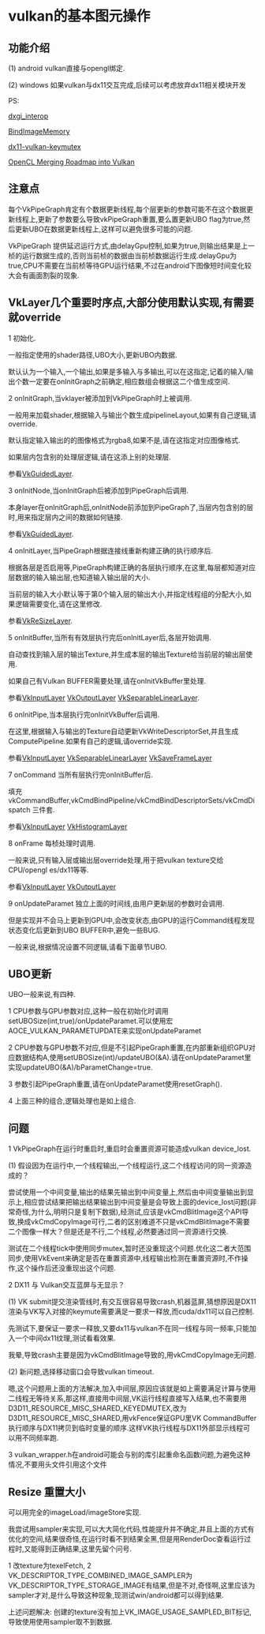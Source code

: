 # vulkan的基本图元操作

## 功能介绍

(1) android vulkan直接与opengl绑定.

(2) windows 如果vulkan与dx11交互完成,后续可以考虑放弃dx11相关模块开发

PS:

[dxgi_interop](https://github.com/krOoze/Hello_Triangle/blob/dxgi_interop/src/WSI/DxgiWsi.h)

[BindImageMemory](https://github.com/roman380/VulkanSdkDemos/blob/d3d11-image-interop/BindImageMemory2/BindImageMemory2.cpp#L154)

[dx11-vulkan-keymutex](https://github.com/KhronosGroup/VK-GL-CTS/blob/master/external/vulkancts/modules/vulkan/synchronization/vktSynchronizationWin32KeyedMutexTests.cpp)

[OpenCL Merging Roadmap into Vulkan](https://pcper.com/2017/05/follow-up-neil-trevett-and-tom-olson-from-khronos-group-discuss-opencl-and-vulkan-roadmap/)

## 注意点

每个VkPipeGraph肯定有个数据更新线程,每个层更新的参数可能不在这个数据更新线程上,更新了参数要么导致vkPipeGraph重置,要么置更新UBO flag为true,然后更新UBO在数据更新线程上,这样可以避免很多可能的问题.

VkPipeGraph 提供延迟运行方式,由delayGpu控制,如果为true,则输出结果是上一桢的运行数据生成的,否则当前桢的数据由当前桢数据运行生成.delayGpu为true,CPU不需要在当前桢等待GPU运行结果,不过在android下图像短时间变化较大会有画面割裂的现象.

## VkLayer几个重要时序点,大部分使用默认实现,有需要就override

1 初始化.

一般指定使用的shader路径,UBO大小,更新UBO内数据.

默认认为一个输入,一个输出,如果是多输入与多输出,可以在这指定,记着的输入/输出个数一定要在onInitGraph之前确定,相应数组会根据这二个值生成空间.

2 onInitGraph,当vklayer被添加到VkPipeGraph时上被调用.

一般用来加载shader,根据输入与输出个数生成pipelineLayout,如果有自己逻辑,请override.

默认指定输入输出的的图像格式为rgba8,如果不是,请在这指定对应图像格式.

如果层内包含别的处理层逻辑,请在这添上别的处理层.

参看[VkGuidedLayer](../aoce_vulkan_extra/layer/VkGuidedLayer.cpp).

3 onInitNode,当onInitGraph后被添加到PipeGraph后调用.

本身layer在onInitGraph后,onInitNode前添加到PipeGraph了,当层内包含别的层时,用来指定层内之间的数据如何链接.

参看[VkGuidedLayer](../aoce_vulkan_extra/layer/VkGuidedLayer.cpp).

4 onInitLayer,当PipeGraph根据连接线重新构建正确的执行顺序后.

根据各层是否启用等,PipeGraph构建正确的各层执行顺序,在这里,每层都知道对应层数据的输入输出层,也知道输入输出层的大小.

当前层的输入大小默认等于第0个输入层的输出大小,并指定线程组的分配大小,如果逻辑需要变化,请在这里修改.

参看[VkReSizeLayer](layer/VkResizeLayer.cpp).

5 onInitBuffer,当所有有效层执行完后onInitLayer后,各层开始调用.

自动查找到输入层的输出Texture,并生成本层的输出Texture给当前层的输出层使用.

如果自己有Vulkan BUFFER需要处理,请在onInitVkBuffer里处理.

参看[VkInputLayer](layer/VkInputLayer.cpp) [VkOutputLayer](layer/VkOutputLayer.cpp) [VkSeparableLinearLayer](../aoce_vulkan_extra/layer/VkSeparableLinearLayer.cpp).

6 onInitPipe,当本层执行完onInitVkBuffer后调用.

在这里,根据输入与输出的Texture自动更新VkWriteDescriptorSet,并且生成ComputePipeline.如果有自己的逻辑,请override实现.

参看[VkInputLayer](layer/VkInputLayer.cpp) [VkSeparableLinearLayer](../aoce_vulkan_extra/layer/VkSeparableLinearLayer.cpp) [VkSaveFrameLayer](../aoce_vulkan_extra/layer/VkLowPassLayer.hpp)

7 onCommand 当所有层执行完onInitBuffer后.

填充vkCommandBuffer,vkCmdBindPipeline/vkCmdBindDescriptorSets/vkCmdDispatch 三件套.

参看[VkInputLayer](layer/VkInputLayer.cpp) [VkHistogramLayer](../aoce_vulkan_extra/layer/VkHistogramLayer.cpp)

8 onFrame 每桢处理时调用.

一般来说,只有输入层或输出层override处理,用于把vulkan texture交给CPU/opengl es/dx11等等.

参看[VkInputLayer](layer/VkInputLayer.cpp) [VkOutputLayer](layer/VkOutputLayer.cpp)

9 onUpdateParamet 独立上面的时间线,由用户更新层的参数时会调用.

但是实现并不会马上更新到GPU中,会改变状态,由GPU的运行Command线程发现状态变化后更新到UBO BUFFER中,避免一些BUG.

一般来说,根据情况设置不同逻辑,请看下面章节UBO.

## UBO更新

UBO一般来说,有四种.

1 CPU参数与GPU参数对应,这种一般在初始化时调用setUBOSize(int,true)/onUpdateParamet.可以使用宏AOCE_VULKAN_PARAMETUPDATE来实现onUpdateParamet

2 CPU参数与GPU参数不对应,但是不引起PipeGraph重置,在内部重新组织GPU对应数据结构A,使用setUBOSize(int)/updateUBO(&A).请在onUpdateParamet里实现updateUBO(&A)/bParametChange=true.

3 参数引起PipeGraph重置,请在onUpdateParamet使用resetGraph().

4 上面三种的组合,逻辑处理也是如上组合.

## 问题

1 VkPipeGraph在运行时重启时,重启时会重置资源可能造成vulkan device_lost.

(1) 假设因为在运行中,一个线程输出,一个线程运行,这二个线程访问的同一资源造成的？

尝试使用一个中间变量,输出的结果先输出到中间变量上,然后由中间变量输出到显示上,相应尝试结果把输出结果输出到中间变量是会导致上面的device_lost问题(非常奇怪,为什么,明明只是复制下数据),经测试,应该是vkCmdBlitImage这个API导致,换成vkCmdCopyImage可行,二者的区别难道不只是vkCmdBlitImage不需要二个图像一样大？但是还是不行,二个线程,必然要通过同一资源进行交换.

测试在二个线程tick中使用同步mutex,暂时还没重现这个问题.优化这二者大范围同步,使用VkEvent来确定是否在重置资源中,线程输出检测在重置资源时,不作操作,这个操作后还没重现出这个问题.

2 DX11 与 Vulkan交互蓝屏与无显示？

(1) VK submit提交渲染管线时,有交互很容易导致crash,机器蓝屏,猜想原因是DX11渲染与VK写入对接的keymute需要满足一要求一释放,而cuda/dx11可以自己控制.

先测试下,要保证一要求一释放,又要dx11与vulkan不在同一线程与同一频率,只能加入一个中间dx11纹理,测试看看效果.

我晕,导致crash主要是因为vkCmdBlitImage导致的,用vkCmdCopyImage无问题.

(2) 新问题,选择移动窗口会导致vulkan timeout.

嗯,这个问题用上面的方法解决,加入中间层,原因应该就是如上需要满足计算与使用二线程无等待关系,那这样,直接用中间层,VK运行线程直接写入结果,也不需要用D3D11_RESOURCE_MISC_SHARED_KEYEDMUTEX,改为D3D11_RESOURCE_MISC_SHARED,用vkFence保证GPU里VK CommandBuffer执行顺序与DX11拷贝到临时变量的顺序.这样VK执行线程与DX11外部显示线程可以用不同频率跑.

3 vulkan_wrapper.h在android可能会与别的库引起重命名函数问题,为避免这种情况,不要用头文件引用这个文件

## Resize 重置大小

可以用完全的imageLoad/imageStore实现.

我尝试用sampler来实现,可以大大简化代码,性能提升并不确定,并且上面的方式有优化的空间,结果很奇怪,在运行时看不到结果全黑,但是用RenderDoc查看运行过程时,又能得到正确结果,这里先留个问号.

1 改texture为texelFetch, 2 VK_DESCRIPTOR_TYPE_COMBINED_IMAGE_SAMPLER为VK_DESCRIPTOR_TYPE_STORAGE_IMAGE有结果,但是不对,奇怪啊,这里应该为sampler才对,是什么导致这种现象,现测试win/android都可以得到结果.

上述问题解决: 创建的texture没有加上VK_IMAGE_USAGE_SAMPLED_BIT标记,导致使用使用sampler取不到数据.
